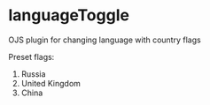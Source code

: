 # languageToggle
OJS plugin for changing language with country flags

Preset flags:
1. Russia
2. United Kingdom
3. China
